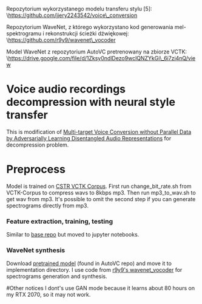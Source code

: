 Repozytorium wykorzystanego modelu transferu stylu [5]: \\https://github.com/jjery2243542/voice\_conversion

Repozytorium WaveNet, z którego wykorzystano kod generowania mel-spektrogramu i rekonstrukcji ścieżki dźwiękowej: \\https://github.com/r9y9/wavenet\_vocoder

Model WaveNet z repozytorium AutoVC pretrenowany na zbiorze VCTK:
\\https://drive.google.com/file/d/1Zksy0ndlDezo9wclQNZYkGi\_6i7zi4nQ/view

# Voice audio recordings decompression with neural style transfer
This is modification of [Multi-target Voice Conversion without Parallel Data by Adversarially Learning Disentangled Audio Representations](https://github.com/jjery2243542/voice\_conversion) for decompression problem.


# Preprocess
Model is trained on [CSTR VCTK Corpus](https://homepages.inf.ed.ac.uk/jyamagis/page3/page58/page58.html).
First run change_bit_rate.sh from VCTK-Corpus to compress wavs to 8kbps mp3. Then run mp3_to_wav.sh to get wav from mp3. It's possible to omit the second step if you can generate spectrograms directly from mp3.

### Feature extraction, training, testing
Similar to [base repo](https://github.com/jjery2243542/voice\_conversion) but moved to jupyter notebooks.

### WaveNet synthesis
Download [pretrained model](https://drive.google.com/file/d/1Zksy0ndlDezo9wclQNZYkGi\_6i7zi4nQ/view) (found in AutoVC repo) and move it to implementation directory.
I use code from [r9y9's wavenet\_vocoder](https://github.com/r9y9/wavenet\_vocoder) for spectrograms generation and synthesis.

#Other notices
I dont's use GAN mode because it learns about 80 hours on my RTX 2070, so it may not work.

